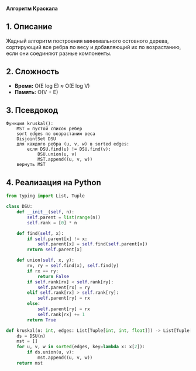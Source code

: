 **Алгоритм Краскала**

## 1. Описание
Жадный алгоритм построения минимального остовного дерева, сортирующий все ребра по весу и добавляющий их по возрастанию, если они соединяют разные компоненты.

## 2. Сложность
- **Время:** O(E log E) ≈ O(E log V)
- **Память:** O(V + E)

## 3. Псевдокод
```text
Функция kruskal():
    MST = пустой список ребер
    sort edges по возрастанию веса
    DisjointSet DSU
    для каждого ребра (u, v, w) в sorted edges:
        если DSU.find(u) != DSU.find(v):
            DSU.union(u, v)
            MST.append((u, v, w))
    вернуть MST
```

## 4. Реализация на Python
```python
from typing import List, Tuple

class DSU:
    def __init__(self, n):
        self.parent = list(range(n))
        self.rank = [0] * n

    def find(self, x):
        if self.parent[x] != x:
            self.parent[x] = self.find(self.parent[x])
        return self.parent[x]

    def union(self, x, y):
        rx, ry = self.find(x), self.find(y)
        if rx == ry:
            return False
        if self.rank[rx] < self.rank[ry]:
            self.parent[rx] = ry
        elif self.rank[rx] > self.rank[ry]:
            self.parent[ry] = rx
        else:
            self.parent[ry] = rx
            self.rank[rx] += 1
        return True

def kruskal(n: int, edges: List[Tuple[int, int, float]]) -> List[Tuple[int, int, float]]:
    ds = DSU(n)
    mst = []
    for u, v, w in sorted(edges, key=lambda x: x[2]):
        if ds.union(u, v):
            mst.append((u, v, w))
    return mst
```

